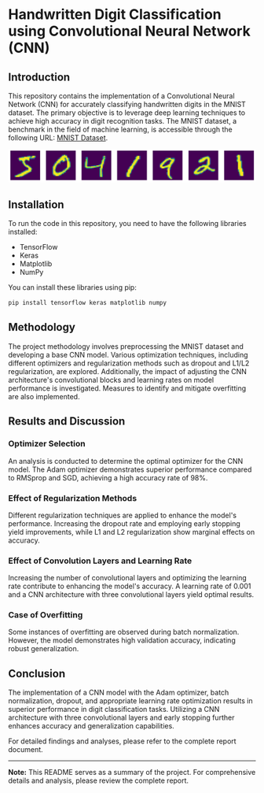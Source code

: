 # Handwritten Digit Classification using Convolutional Neural Network (CNN)

## Introduction
This repository contains the implementation of a Convolutional Neural Network (CNN) for accurately classifying handwritten digits in the MNIST dataset. The primary objective is to leverage deep learning techniques to achieve high accuracy in digit recognition tasks. The MNIST dataset, a benchmark in the field of machine learning, is accessible through the following URL: [MNIST Dataset](http://yann.lecun.com/exdb/mnist).

![Mint](https://github.com/adewoleaj/Handwritten-Digit-Classification-using-Convolutional-Neural-Network-CNN-/blob/main/mint.png?raw=true)

## Installation
To run the code in this repository, you need to have the following libraries installed:
- TensorFlow
- Keras
- Matplotlib
- NumPy

You can install these libraries using pip:
```bash
pip install tensorflow keras matplotlib numpy
```

## Methodology
The project methodology involves preprocessing the MNIST dataset and developing a base CNN model. Various optimization techniques, including different optimizers and regularization methods such as dropout and L1/L2 regularization, are explored. Additionally, the impact of adjusting the CNN architecture's convolutional blocks and learning rates on model performance is investigated. Measures to identify and mitigate overfitting are also implemented.

## Results and Discussion
### Optimizer Selection
An analysis is conducted to determine the optimal optimizer for the CNN model. The Adam optimizer demonstrates superior performance compared to RMSprop and SGD, achieving a high accuracy rate of 98%.

### Effect of Regularization Methods
Different regularization techniques are applied to enhance the model's performance. Increasing the dropout rate and employing early stopping yield improvements, while L1 and L2 regularization show marginal effects on accuracy.

### Effect of Convolution Layers and Learning Rate
Increasing the number of convolutional layers and optimizing the learning rate contribute to enhancing the model's accuracy. A learning rate of 0.001 and a CNN architecture with three convolutional layers yield optimal results.

### Case of Overfitting
Some instances of overfitting are observed during batch normalization. However, the model demonstrates high validation accuracy, indicating robust generalization.

## Conclusion
The implementation of a CNN model with the Adam optimizer, batch normalization, dropout, and appropriate learning rate optimization results in superior performance in digit classification tasks. Utilizing a CNN architecture with three convolutional layers and early stopping further enhances accuracy and generalization capabilities.

For detailed findings and analyses, please refer to the complete report document.

---
**Note:** This README serves as a summary of the project. For comprehensive details and analysis, please review the complete report.
